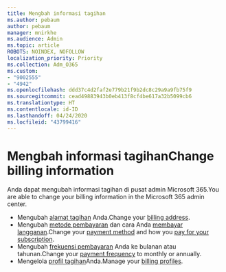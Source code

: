 ```yaml
---
title: Mengbah informasi tagihan
ms.author: pebaum
author: pebaum
manager: mnirkhe
ms.audience: Admin
ms.topic: article
ROBOTS: NOINDEX, NOFOLLOW
localization_priority: Priority
ms.collection: Adm_O365
ms.custom:
- "9002555"
- "4942"
ms.openlocfilehash: ddd37c4d2faf2e779b21f9b2dc8c29a9a9fb75f9
ms.sourcegitcommit: cead49883943b0eb413f8cf4be617a32b5099cb6
ms.translationtype: HT
ms.contentlocale: id-ID
ms.lasthandoff: 04/24/2020
ms.locfileid: "43799416"
---
```

# <a name="change-billing-information"></a><span data-ttu-id="ece11-102">Mengbah informasi tagihan</span><span class="sxs-lookup"><span data-stu-id="ece11-102">Change billing information</span></span>

<span data-ttu-id="ece11-103">Anda dapat mengubah informasi tagihan di pusat admin Microsoft 365.</span><span class="sxs-lookup"><span data-stu-id="ece11-103">You are able to change your billing information in the Microsoft 365 admin center.</span></span> 

- <span data-ttu-id="ece11-104">Mengubah [alamat tagihan](https://docs.microsoft.com/microsoft-365/commerce/billing-and-payments/change-your-billing-addresses) Anda.</span><span class="sxs-lookup"><span data-stu-id="ece11-104">Change your [billing address](https://docs.microsoft.com/microsoft-365/commerce/billing-and-payments/change-your-billing-addresses).</span></span>
- <span data-ttu-id="ece11-105">Mengubah [metode pembayaran](https://docs.microsoft.com/microsoft-365/commerce/billing-and-payments/add-update-or-remove-credit-card-or-bank-account) dan cara Anda [membayar langganan](https://docs.microsoft.com/microsoft-365/commerce/billing-and-payments/pay-for-your-subscription).</span><span class="sxs-lookup"><span data-stu-id="ece11-105">Change your [payment method](https://docs.microsoft.com/microsoft-365/commerce/billing-and-payments/add-update-or-remove-credit-card-or-bank-account) and how you [pay for your subscription](https://docs.microsoft.com/microsoft-365/commerce/billing-and-payments/pay-for-your-subscription).</span></span>
- <span data-ttu-id="ece11-106">Mengubah [frekuensi pembayaran](https://docs.microsoft.com/microsoft-365/commerce/billing-and-payments/change-payment-frequency) Anda ke bulanan atau tahunan.</span><span class="sxs-lookup"><span data-stu-id="ece11-106">Change your [payment frequency](https://docs.microsoft.com/microsoft-365/commerce/billing-and-payments/change-payment-frequency) to monthly or annually.</span></span>
- <span data-ttu-id="ece11-107">Mengelola [profil tagihan](https://docs.microsoft.com/microsoft-365/commerce/billing-and-payments/manage-billing-profiles)Anda.</span><span class="sxs-lookup"><span data-stu-id="ece11-107">Manage your [billing profiles](https://docs.microsoft.com/microsoft-365/commerce/billing-and-payments/manage-billing-profiles).</span></span>
